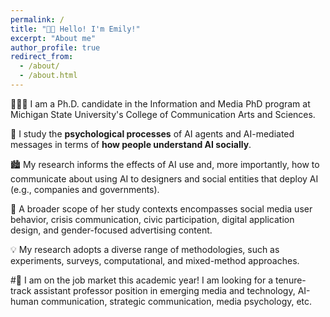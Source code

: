 ```yaml
---
permalink: /
title: "👋🏼 Hello! I'm Emily!"
excerpt: "About me"
author_profile: true
redirect_from: 
  - /about/
  - /about.html
---
```




 👩🏻‍💻 I am a Ph.D. candidate in the Information and Media PhD program at Michigan State University's College of Communication Arts and Sciences. 
 
 🤖 I study the **psychological processes** of AI agents and AI-mediated messages in terms of **how people understand AI socially**. 
 
 🏙️ My research informs the effects of AI use and, more importantly, how to communicate about using AI to designers and social entities that deploy AI (e.g., companies and governments). 
 
 📱 A broader scope of her study contexts encompasses social media user behavior, crisis communication, civic participation, digital application design, and gender-focused advertising content. 
 
 💡 My research adopts a diverse range of methodologies, such as experiments, surveys, computational, and mixed-method approaches. 

#💼 I am on the job market this academic year!
I am looking for a tenure-track assistant professor position in emerging media and technology, AI-human communication, strategic communication, media psychology, etc. 
